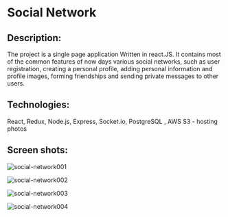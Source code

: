 # Social Network

## Description:

The project is a single page application Written in react.JS.
It contains most of the common features of now days various social networks, such as user registration, creating a personal profile, adding personal information and profile images, forming friendships and sending private messages to other users.

## Technologies:

React, Redux, Node.js, Express, Socket.io, PostgreSQL , AWS S3 - hosting photos

## Screen shots:

![social-network001](https://user-images.githubusercontent.com/49070258/63020906-9a574980-be9f-11e9-97fb-5821d32a0ab4.PNG)

![social-network002](https://user-images.githubusercontent.com/49070258/63020775-4cdadc80-be9f-11e9-9e3f-f459406c03f1.PNG)

![social-network003](https://user-images.githubusercontent.com/49070258/63020927-aa6f2900-be9f-11e9-9af7-1f39e86d4d2b.PNG)

![social-network004](https://user-images.githubusercontent.com/49070258/63020929-ac38ec80-be9f-11e9-982b-09097d299404.PNG)
